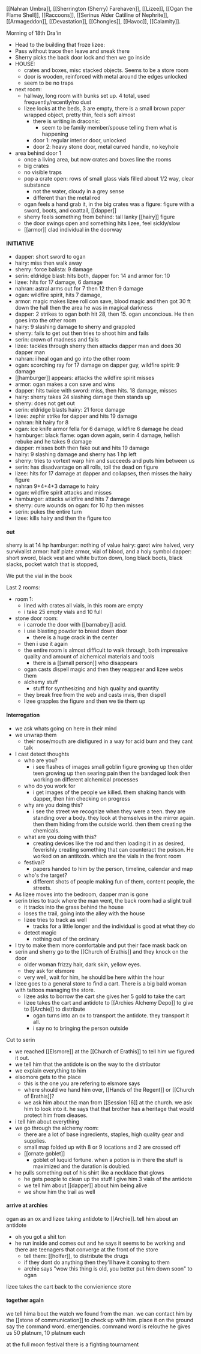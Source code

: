 [[Nahran Umbra]], [[Sherrington (Sherry) Farehaven]], [[Lizee]], [[Ogan the Flame Shell]], [[Raccoons]], [[Serinus Alder Catiline of Nephrite]], [[Armageddon]], [[Devastation]], [[Chongles]], [[Havoc]], [[Calamity]].

Morning of 18th Dra'in
- Head to the building that froze lizee:
- Pass without trace then leave and sneak there 
- Sherry picks the back door lock and then we go inside
- HOUSE:
	- crates and boxes, misc stacked objects. Seems to be a store room
	- door is wooden, reinforced with metal around the edges unlocked
	- seem to be no traps
- next room:
	- hallway, long room with bunks set up. 4 total, used frequently/recently/no dust
	- lizee looks at the beds, 3 are empty, there is a small brown paper wrapped object, pretty thin, feels soft almost
		- there is writing in draconic:
			- seem to be family member/spouse telling them what is happening
		- door 1: regular interior door, unlocked
		- door 2: heavy stone door, metal curved handle, no keyhole
- area behind door 1
	- once a living area, but now crates and boxes line the rooms
	- big crates
	- no visible traps
	- pop a crate open: rows of small glass vials filled about 1/2 way, clear substance
		- not the water, cloudy in a grey sense
		- different than the metal rod
	- ogan feels a hand grab it, in the big crates was a figure: figure with a sword, boots, and coattail, [[dapper]]
	- sherry feels something from behind: tall lanky [[hairy]] figure
	- the door swings open and something hits lizee, feel sickly/slow
	- [[armor]] clad individual in the doorway


#### INITIATIVE
- dapper: short sword to ogan
- hairy: miss then walk away
- sherry: force balista: 9 damage
- serin: eldridge blast: hits both, dapper for: 14 and armor for: 10
- lizee: hits for 17 damage, 6 damage
- nahran: astral arms out for 7 then 12 then 9 damage
- ogan: wildfire spirit, hits 7 damage, 
- armor: magic makes lizee roll con save, blood magic and then got 30 ft down the hall then the area he was in magical darkness
- dapper: 2 strikes to ogan both hit 28, then 15. ogan unconcious. He then goes into the other room
- hairy: 9 slashing damage to sherry and grappled
- sherry: fails to get out then tries to shoot him and fails
- serin: crown of madness and fails
- lizee: tackles through sherry then attacks dapper man and does 30 dapper man
- nahran: i heal ogan and go into the other room
- ogan: scorching ray for 17 damage on dapper guy, wildfire spirit: 9 damage
- [[hamburger]] appears: attacks the wildfire spirit misses
- armor: ogan makes a con save and wins
- dapper: hits twice with sword: miss, then hits. 18 damage, misses
- hairy: sherry takes 24 slashing damage then stands up
- sherry: does not get out
- serin: eldridge blasts hairy: 21 force damage
- lizee: zephir strike for dapper and hits 19 damage
- nahran: hit hairy for 8
- ogan: ice knife armor fella for 6 damage, wildfire 6 damage he dead
- hamburger: black flame: ogan down again, serin 4 damage, hellish rebuke and he takes 9 damage
- dapper: misses both then fake out and hits 19 damage
- hairy: 9 slashing damage and sherry has 1 hp left
- sherry: tries to vortext warp him and succeeds and puts him between us
- serin: has disadvantage on all rolls, toll the dead on figure
- lizee: hits for 17 damage at dapper and collapses, then misses the hairy figure
- nahran 9+4+4+3 damage to hairy
- ogan: wildfire spirit attacks and misses
- hamburger: attacks wildfire and hits 7 damage 
- sherry: cure wounds on ogan: for 10 hp then misses
- serin: pukes the entire turn
- lizee: kills hairy and then the figure too


#### out
sherry is at 14 hp
hamburger: nothing of value
hairy: garot wire halved, very survivalist
armor: half plate armor, vial of blood, and a holy symbol
dapper: short sword, black vest and white button down, long black boots, black slacks, pocket watch that is stopped, 

We put the vial in the book

Last 2 rooms: 
- room 1:
	- lined with crates all vials, in this room are empty
	- i take 25 empty vials and 10 full
- stone door room:
	- i carrode the door with [[barnabey]] acid. 
	- i use blasting powder to bread down door
		- there is a huge crack in the center
	- then i use it again
	- the entire room is almost difficult to walk through, both impressive quality and amount of alchemical materials and tools
		- there is a [[small person]] who disappears
	- ogan casts dispell magic and then they reappear and lizee webs them
	- alchemy stuff
		- stuff for synthesizing and high quality and quantity
	- they break free from the web and casts invis, then dispell
	- lizee grapples the figure and then we tie them up

#### Interrogation
- we ask whats going on here in their mind
- we unwrap them
	- their nose/mouth are disfigured in a way for acid burn and they cant talk
- I cast detect thoughts
	- who are you?
		- i see flashes of images small goblin figure growing up then older teen growing up then searing pain then the bandaged look then working on different alchemical processes
	- who do you work for
		- i get images of the people we killed. them shaking hands with dapper, then him checking on progress
	- why are you doing this?
		- i see the street we recognize when they were a teen. they are standing over a body. they look at themselves in the mirror again. then them hiding from the outside world. then them creating the chemicals. 
	- what are you doing with this?
		- creating devices like the rod and then loading it in as desired, feverishly creating something that can counteract the poison. He worked on an antitoxin. which are the vials in the front room
	- festival?
		- papers handed to him by the person, timeline, calendar and map
	- who's the target?
		- different shots of people making fun of them, content people, the streets. 
- As lizee moves into the bedroom, dapper man is gone
- serin tries to track where the man went, the back room had a slight trail
	- it tracks into the grass behind the house
	- loses the trail, going into the alley with the house
	- lizee tries to track as well
		- tracks for a little longer and the individual is good at what they do 
	- detect magic
		- nothing out of the ordinary
- I try to make them more comfortable and put their face mask back on
- serin and sherry go to the [[Church of Erathis]] and they knock on the door
	- older woman frizzy hair, dark skin, yellow eyes. 
	- they ask for elsmore
	- very well, wait for him, he should be here within the hour
- lizee goes to a general store to find a cart. There is a big bald woman with tattoos managing the store. 
	- lizee asks to borrow the cart she gives her 5 gold to take the cart
	- lizee takes the cart and antidote to [[Archies Alchemy Depo]] to give to [[Archie]] to distribute
		- ogan turns into an ox to transport the antidote. they transport it all. 
		- i say no to bringing the person outside

Cut to serin
- we reached [[Elsmore]] at the [[Church of Erathis]] to tell him we figured it out.
- we tell him that the antidote is on the way to the distributor
- we explain everything to him
- elsomore gets to the place
	- this is the one you are refering to elsmore says
	- where should we hand him over, [[Hands of the Regent]] or [[Church of Erathis]]?
	- we ask him about the man from [[Session 16]] at the church. we ask him to look into it. he says that that brother has a heritage that would protect him from dieases.
- i tell him about everything
- we go through the alchemy room:
	- there are a lot of base ingredients, staples, high quality gear and supplies.
	- small map folded up with 8 or 9 locations and 2 are crossed off
	- [[ornate goblet]] 
		- goblet of luquid fortune. when a potion is in there the stuff is maximized and the duration is doubled. 
- he pulls something out of his shirt like a necklace that glows
	- he gets people to clean up the stuff I give him 3 vials of the antidote
	- we tell him about [[dapper]] about him being alive
	- we show him the trail as well


#### arrive at archies
ogan as an ox and lizee taking antidote to [[Archie]].
tell him about an antidote
- oh you got a shit ton
- he run inside and comes out and he says it seems to be working and there are teenagers that converge at the front of the store
	- tell them: [[holfer]], to distribute the drugs
	- if they dont do anything then they'll have it coming to them
	- archie says "wow this thing is old, you better put him down soon" to ogan

lizee takes the cart back to the convienience store

#### together again
we tell hima bout the watch we found from the man.
we can contact him by the [[stone of communication]] to check up with him. place it on the ground say the command word. emergencies. command word is relouthe
he gives us 50 platnum, 10 platnum each

at the full moon festival there is a fighting tournament

